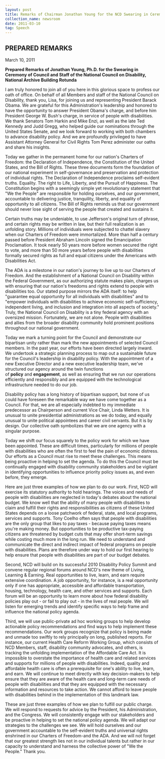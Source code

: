 ```yaml
---
layout: post
title: Remarks of Chairman Jonathan Young for the NCD Swearing in Ceremony
collection_name: newsroom
date: 2011-03-10
tag: Speech
---
```

## **PREPARED REMARKS**

March 10, 2011

**Prepared Remarks of Jonathan Young, Ph.D. for the Swearing in Ceremony of Council and Staff of the National Council on Disability, National Archive Building Rotunda**

I am truly honored to join all of you here in this glorious space to profess our oath of office. On behalf of all Members and staff of the National Council on Disability, thank you, Lisa, for joining us and representing President Barack Obama. We are grateful for this Administration's leadership and honored to have the opportunity to answer President Obama's charge, and before him President George W. Bush's charge, in service of people with disabilities. We thank Senators Tom Harkin and Mike Enzi, as well as the late Ted Kennedy and Judd Gregg, who helped guide our nominations through the United States Senate, and we look forward to working with both chambers to advance disability policy. And we are profoundly privileged to have Assistant Attorney General for Civil Rights Tom Perez administer our oaths and share his insights.

Today we gather in the permanent home for our nation's Charters of Freedom: the Declaration of Independence, the Constitution of the United States, and the Bill of Rights. These three documents form the foundation of our national experiment in self-governance and preservation and protection of individual rights. The Declaration of Independence proclaims self-evident truths. Equality. The right to Life, Liberty, and the Pursuit of Happiness. The Constitution begins with a seemingly simple yet revolutionary statement that "We the People" are responsible for holding ourselves, and our government, accountable to delivering justice, tranquility, liberty, and equality of opportunity to all citizens. The Bill of Rights reminds us that our government should never lose sight of serving the people that created and sustains it.

Certain truths may be undeniable, to use Jefferson's original turn of phrase, and certain rights may be written in law, but their full realization is an unfolding story. Millions of individuals were subjected to chattel slavery when our Charters of Freedom were immortalized. More than half a century passed before President Abraham Lincoln signed the Emancipation Proclamation. It took nearly 50 years more before women secured the right to vote, and more than 50 more years before people with disabilities formally secured rights as full and equal citizens under the Americans with Disabilities Act.

The ADA is a milestone in our nation's journey to live up to our Charters of Freedom. And the establishment of a National Council on Disability within the Federal Government, as our authorizing statute makes plain, charges us with ensuring that our nation's freedoms and rights extend to people with disabilities too. Our stated purpose mirrors the ADA itself: to help "guarantee equal opportunity for all individuals with disabilities" and to "empower individuals with disabilities to achieve economic self-sufficiency, independent living, and inclusion and integration into all aspects of society." Truly, the National Council on Disability is a tiny federal agency with an oversized mission. Fortunately, we are not alone. People with disabilities and allies from the broader disability community hold prominent positions throughout our national government.

Today we mark a turning point for the Council and demonstrate our bipartisan unity rather than mark the new appointments of selected Council members. In the past year, our efforts have been directed largely inward. We undertook a strategic planning process to map out a sustainable future for the Council's leadership in disability policy. With the appointment of a new Executive Director and a new executive leadership team, we've structured our agency around the twin functions of **policy** and **engagement**, as well as ensuring that we run our operations efficiently and responsibly and are equipped with the technological infrastructure needed to do our job.

Disability policy has a long history of bipartisan support, but none of us could have foreseen the remarkable way we have come together as a Council. For that, we are all especially indebted to my immediate predecessor as Chairperson and current Vice Chair, Linda Wetters. It is unusual to unite presidential administrations as we do today, and equally unusual to unite political appointees and career civil servants. But it is by design. Our collective oath symbolizes that we are one agency with a singular purpose.

Today we shift our focus squarely to the policy work for which we have been appointed. These are difficult times, particularly for millions of people with disabilities who are often the first to feel the pain of economic distress. Our efforts as a Council must rise to meet these challenges. This means being proactive in helping to set the agenda. To do this the Council must be continually engaged with disability community stakeholders and be vigilant in identifying opportunities to influence priority policy issues as, and even before, they emerge.

Here are just three examples of how we plan to do our work. First, NCD will exercise its statutory authority to hold hearings. The voices and needs of people with disabilities are neglected in today's debates about the national budget. We know well that the ability of many people with disabilities to claim and fulfill their rights and responsibilities as citizens of these United States depends on a loose patchwork of federal, state, and local programs, services and supports. Tony Coelho often says that people with disabilities are the only group that likes to pay taxes - because paying taxes means you're making money. But opportunities to be productive tax-paying citizens are threatened by budget cuts that may offer short-term savings while costing much more in the long run. We need to understand and communicate the direct and indirect impact of federal programs on people with disabilities. Plans are therefore under way to hold our first hearing to help ensure that people with disabilities are part of our budget debates.

Second, NCD will build on its successful 2010 Disability Policy Summit and convene regular regional forums around NCD's new theme of Living, Learning & Earning. Real opportunities to live, learn, and earn require extensive coordination. A job opportunity, for instance, is a real opportunity only if one has appropriate, accessible and affordable transportation, housing, technology, health care, and other services and supports. Each forum will be an opportunity to learn more about how federal disability policies play out - or fail to play out - in the lives of real people. We will listen for emerging trends and identify specific ways to help frame and influence the national policy agenda.

Third, we will use public-private ad hoc working groups to help develop actionable policy recommendations and find ways to help implement these recommendations. Our work groups recognize that policy is being made and unmade too swiftly to rely principally on long, published reports. For instance, our current Health Care Reform Working Group, which consists of NCD Members, staff, disability community advocates, and others, is tracking the unfolding implementation of the Affordable Care Act. It is impossible to overstate the importance of health care and related services and supports for millions of people with disabilities. Indeed, quality and affordable health care is often a prerequisite for one's ability to live, learn, and earn. We will continue to meet directly with key decision-makers to help ensure that they are aware of the health care and long-term care needs of people with disabilities and that they are equipped with the necessary information and resources to take action. We cannot afford to leave people with disabilities behind in the implementation of this landmark law.

These are just three examples of how we plan to fulfill our public charge. We will respond to requests for advice by the President, his Administration, and the Congress. We will consistently engage with our stakeholders and be proactive in helping to set the national policy agenda. We will adapt our strategies to the challenges we see. We will hold ourselves and our government accountable to the self-evident truths and universal rights enshrined in our Charters of Freedom-and the ADA. And we will not forget that our greatest strength lies not in our individual talents but rather in our capacity to understand and harness the collective power of "We the People." Thank you.